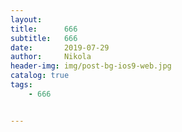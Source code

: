 ```yaml
---
layout:     
title:      666
subtitle:   666
date:       2019-07-29
author:     Nikola
header-img: img/post-bg-ios9-web.jpg
catalog: true
tags:
    - 666


---
```


